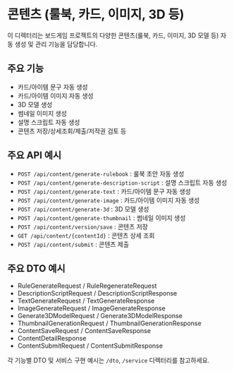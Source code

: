 # 콘텐츠 (룰북, 카드, 이미지, 3D 등)

이 디렉터리는 보드게임 프로젝트의 다양한 콘텐츠(룰북, 카드, 이미지, 3D 모델 등) 자동 생성 및 관리 기능을 담당합니다.

## 주요 기능
- 카드/아이템 문구 자동 생성
- 카드/아이템 이미지 자동 생성
- 3D 모델 생성
- 썸네일 이미지 생성
- 설명 스크립트 자동 생성
- 콘텐츠 저장/상세조회/제출/저작권 검토 등

## 주요 API 예시
- `POST /api/content/generate-rulebook` : 룰북 초안 자동 생성
- `POST /api/content/generate-description-script` : 설명 스크립트 자동 생성
- `POST /api/content/generate-text` : 카드/아이템 문구 자동 생성
- `POST /api/content/generate-image` : 카드/아이템 이미지 자동 생성
- `POST /api/content/generate-3d` : 3D 모델 생성
- `POST /api/content/generate-thumbnail` : 썸네일 이미지 생성
- `POST /api/content/version/save` : 콘텐츠 저장
- `GET /api/content/{contentId}` : 콘텐츠 상세 조회
- `POST /api/content/submit` : 콘텐츠 제출

## 주요 DTO 예시
- RuleGenerateRequest / RuleRegenerateRequest
- DescriptionScriptRequest / DescriptionScriptResponse
- TextGenerateRequest / TextGenerateResponse
- ImageGenerateRequest / ImageGenerateResponse
- Generate3DModelRequest / Generate3DModelResponse
- ThumbnailGenerationRequest / ThumbnailGenerationResponse
- ContentSaveRequest / ContentSaveResponse
- ContentDetailResponse
- ContentSubmitRequest / ContentSubmitResponse

각 기능별 DTO 및 서비스 구현 예시는 `/dto`, `/service` 디렉터리를 참고하세요.
